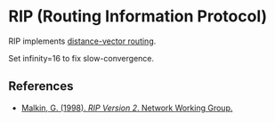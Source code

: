 # RIP (Routing Information Protocol)
RIP implements [distance-vector routing](../ip.md#distance-vector-routing).

Set infinity=16 to fix slow-convergence.
## References
- [Malkin, G. (1998). *RIP Version 2*. Network Working Group.](https://datatracker.ietf.org/doc/html/rfc2453.html)